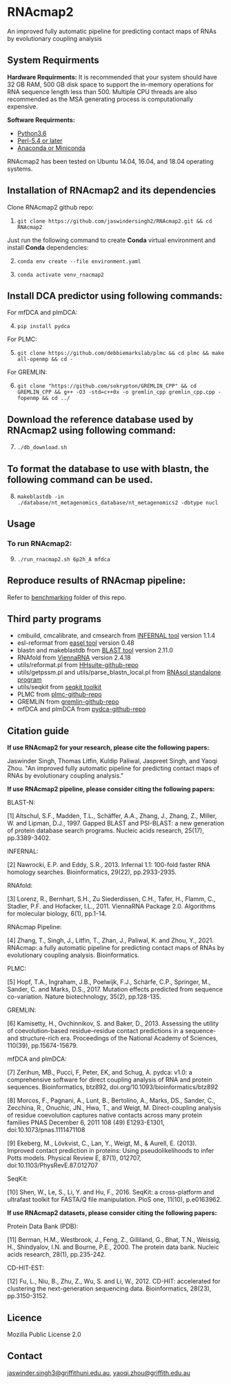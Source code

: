 # RNAcmap2
An improved fully automatic pipeline for predicting contact maps of RNAs by evolutionary coupling analysis


## System Requirments

**Hardware Requirments:**
It is recommended that your system should have 32 GB RAM, 500 GB disk space to support the in-memory operations for RNA sequence length less than 500. Multiple CPU threads are also recommended as the MSA generating process is computationally expensive.

**Software Requirments:**
* [Python3.6](https://docs.python-guide.org/starting/install3/linux/)
* [Perl-5.4 or later](https://www.perl.org/get.html)
* [Anaconda or Miniconda](https://docs.conda.io/projects/conda/en/latest/user-guide/install/linux.html)

RNAcmap2 has been tested on Ubuntu 14.04, 16.04, and 18.04 operating systems.


## Installation of RNAcmap2 and its dependencies

Clone RNAcmap2 github repo:

1. `git clone https://github.com/jaswindersingh2/RNAcmap2.git && cd RNAcmap2`

Just run the following command to create **Conda** virtual environment and install **Conda** dependencies:

2. `conda env create --file environment.yaml`

3. `conda activate venv_rnacmap2`


## Install DCA predictor using following commands:

For mfDCA and plmDCA:

4. `pip install pydca`

For PLMC:

5. `git clone https://github.com/debbiemarkslab/plmc && cd plmc && make all-openmp && cd -`

For GREMLIN:

6. `git clone "https://github.com/sokrypton/GREMLIN_CPP" && cd GREMLIN_CPP && g++ -O3 -std=c++0x -o gremlin_cpp gremlin_cpp.cpp -fopenmp && cd ../`


## Download the reference database used by RNAcmap2 using following command:

7. `./db_download.sh`


## To format the database to use with **blastn**, the following command can be used.

8. `makeblastdb -in ./database/nt_metagenomics_database/nt_metagenomics2 -dbtype nucl`


## Usage


### To run RNAcmap2:

9. `./run_rnacmap2.sh 6p2h_A mfdca`

## Reproduce results of RNAcmap pipeline:

Refer to [benchmarking](https://github.com/jaswindersingh2/RNAcmap2/tree/main/benchmarking) folder of this repo.

## Third party programs

* cmbuild, cmcalibrate, and cmsearch from [INFERNAL tool](http://eddylab.org/infernal) version 1.1.4
* esl-reformat from [easel tool](https://anaconda.org/bioconda/easel) version 0.48
* blastn and makeblastdb from [BLAST tool](https://anaconda.org/bioconda/blast) version 2.11.0
* RNAfold from [ViennaRNA](https://anaconda.org/bioconda/viennarna) version 2.4.18
* utils/reformat.pl from [HHsuite-github-repo](https://github.com/soedinglab/hh-suite/tree/master/scripts)
* utils/getpssm.pl and utils/parse\_blastn\_local.pl from [RNAsol standalone program](https://yanglab.nankai.edu.cn/RNAsol/)
* utils/seqkit from [seqkit toolkit](https://bioinf.shenwei.me/seqkit/)
* PLMC from [plmc-github-repo](https://github.com/debbiemarkslab/plmc)
* GREMLIN from [gremlin-github-repo](https://github.com/sokrypton/GREMLIN_CPP)
* mfDCA and plmDCA from [pydca-github-repo](https://github.com/KIT-MBS/pydca)


## Citation guide

**If use RNAcmap2 for your research, please cite the following papers:**

Jaswinder Singh, Thomas Litfin, Kuldip Paliwal, Jaspreet Singh, and Yaoqi Zhou. "An improved fully automatic pipeline for predicting contact maps of RNAs by evolutionary coupling analysis."

**If use RNAcmap2 pipeline, please consider citing the following papers:**

BLAST-N:

[1] Altschul, S.F., Madden, T.L., Schäffer, A.A., Zhang, J., Zhang, Z., Miller, W. and Lipman, D.J., 1997. Gapped BLAST and PSI-BLAST: a new generation of protein database search programs. Nucleic acids research, 25(17), pp.3389-3402.


INFERNAL:

[2] Nawrocki, E.P. and Eddy, S.R., 2013. Infernal 1.1: 100-fold faster RNA homology searches. Bioinformatics, 29(22), pp.2933-2935.


RNAfold:

[3] Lorenz, R., Bernhart, S.H., Zu Siederdissen, C.H., Tafer, H., Flamm, C., Stadler, P.F. and Hofacker, I.L., 2011. ViennaRNA Package 2.0. Algorithms for molecular biology, 6(1), pp.1-14.


RNAcmap Pipeline:

[4] Zhang, T., Singh, J., Litfin, T., Zhan, J., Paliwal, K. and Zhou, Y., 2021. RNAcmap: a fully automatic pipeline for predicting contact maps of RNAs by evolutionary coupling analysis. Bioinformatics.


PLMC:

[5] Hopf, T.A., Ingraham, J.B., Poelwijk, F.J., Schärfe, C.P., Springer, M., Sander, C. and Marks, D.S., 2017. Mutation effects predicted from sequence co-variation. Nature biotechnology, 35(2), pp.128-135.


GREMLIN:

[6] Kamisetty, H., Ovchinnikov, S. and Baker, D., 2013. Assessing the utility of coevolution-based residue–residue contact predictions in a sequence-and structure-rich era. Proceedings of the National Academy of Sciences, 110(39), pp.15674-15679.


mfDCA and plmDCA:

[7] Zerihun, MB., Pucci, F, Peter, EK, and Schug, A. pydca: v1.0: a comprehensive software for direct coupling analysis of RNA and protein sequences. Bioinformatics, btz892, doi.org/10.1093/bioinformatics/btz892

[8] Morcos, F., Pagnani, A., Lunt, B., Bertolino, A., Marks, DS., Sander, C., Zecchina, R., Onuchic, JN., Hwa, T., and Weigt, M. Direct-coupling analysis of residue coevolution captures native contacts across many protein families PNAS December 6, 2011 108 (49) E1293-E1301, doi:10.1073/pnas.1111471108

[9] Ekeberg, M., Lövkvist, C., Lan, Y., Weigt, M., & Aurell, E. (2013). Improved contact prediction in proteins: Using pseudolikelihoods to infer Potts models. Physical Review E, 87(1), 012707, doi:10.1103/PhysRevE.87.012707


SeqKit:

[10] Shen, W., Le, S., Li, Y. and Hu, F., 2016. SeqKit: a cross-platform and ultrafast toolkit for FASTA/Q file manipulation. PloS one, 11(10), p.e0163962.


**If use RNAcmap2 datasets, please consider citing the following papers:**

Protein Data Bank (PDB):

[11] Berman, H.M., Westbrook, J., Feng, Z., Gilliland, G., Bhat, T.N., Weissig, H., Shindyalov, I.N. and Bourne, P.E., 2000. The protein data bank. Nucleic acids research, 28(1), pp.235-242.

CD-HIT-EST:

[12] Fu, L., Niu, B., Zhu, Z., Wu, S. and Li, W., 2012. CD-HIT: accelerated for clustering the next-generation sequencing data. Bioinformatics, 28(23), pp.3150-3152.


Licence
-----
Mozilla Public License 2.0


Contact
-----
jaswinder.singh3@griffithuni.edu.au, yaoqi.zhou@griffith.edu.au
